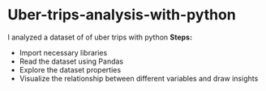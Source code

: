 # Uber-trips-analysis-with-python
I analyzed a dataset of of uber trips with python
**Steps:**
- Import necessary libraries
-  Read the dataset using Pandas
-  Explore the dataset properties
-  Visualize the relationship between different variables and draw insights
